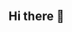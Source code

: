 ## Hi there 👋

<!--

**Here are some ideas to get you started:**

🙋‍♀️ This organization is all about learning and collaborating. I want to learn how do manage an open source project/organization. The initial starting point of this project is to provide an environment to manage proxmox lxc (debian) containers declaratively.
🌈 Contribution guidelines - how can the community get involved?
👩‍💻 Useful resources - where can the community find your docs? Is there anything else the community should know? [Versioning](https://semver.org/) [Learn Rust](https://www.rust-lang.org/learn)
🍿 This is a side project of me to do something fun - far away from work and kids.
🧙 Remember, you can do mighty things with the power of [Markdown](https://docs.github.com/github/writing-on-github/getting-started-with-writing-and-formatting-on-github/basic-writing-and-formatting-syntax)
-->

